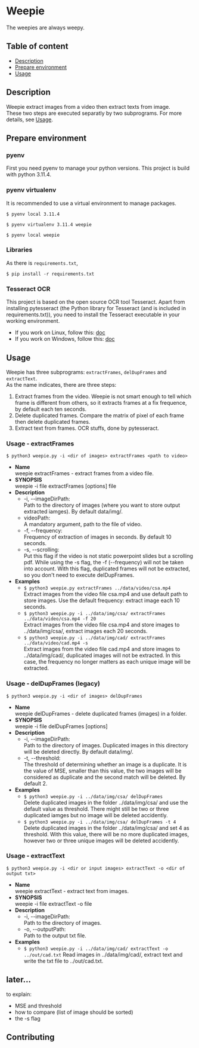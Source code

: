 # Weepie
The weepies are always weepy.  


## Table of content
- [Description](#description)
- [Prepare environment](#prepare-environment)
- [Usage](#usage)


## Description
Weepie extract images from a video then extract texts from image.  
These two steps are executed separatly by two subprograms. For more details, see [Usage](#usage).


## Prepare environment
### pyenv
First you need pyenv to manage your python versions. This project is build with python 3.11.4.  

### pyenv virtualenv
It is recommended to use a virtual environment to manage packages.
```shell
$ pyenv local 3.11.4

$ pyenv virtualenv 3.11.4 weepie

$ pyenv local weepie
```

### Libraries
As there is `requirements.txt`,  
```shell
$ pip install -r requirements.txt
```

### Tesseract OCR
This project is based on the open source OCR tool Tesseract. Apart from installing pytesseract (the Python library for Tesseract (and is included in requirements.txt)), you need to install the Tesseract executable in your working environment.  
- If you work on Linux, follow this: [doc](https://tesseract-ocr.github.io/tessdoc/Installation.html)
- If you work on Windows, follow this: [doc](https://github.com/UB-Mannheim/tesseract/wiki)



## Usage
Weepie has three subprograms: `extractFrames`, `delDupFrames` and `extractText`.  
As the name indicates, there are three steps: 
1. Extract frames from the video. Weepie is not smart enough to tell which frame is different from others, so it extracts frames at a fix frequence, by default each ten seconds.
2. Delete duplicated frames. Compare the matrix of pixel of each frame then delete duplicated frames.  
3. Extract text from frames. OCR stuffs, done by pytesseract.  

### Usage - extractFrames
```shell
$ python3 weepie.py -i <dir of images> extractFrames <path to video>
```
- __Name__  
weepie extractFrames - extract frames from a video file.  
- __SYNOPSIS__  
weepie -i file extractFrames [options] file  
- __Description__  
  - -i, --imageDirPath:  
  Path to the directory of images (where you want to store output extracted iamges). By default data/img/.
  - videoPath:  
  A mandatory argument, path to the file of video.  
  - -f, --frequency:  
  Frequency of extraction of images in seconds. By default 10 seconds.  
  - -s, --scrolling:  
  Put this flag if the video is not static powerpoint slides but a scrolling pdf. While using the -s flag, the -f (--frequency) will not be taken into account. With this flag, duplicated frames will not be extracted, so you don't need to execute delDupFrames.   
- __Examples__  
  - `$ python3 weepie.py extractFrames ../data/video/csa.mp4`  
  Extract images from the video file csa.mp4 and use default path to store images. Use the default frequency: extract image each 10 seconds.
  - `$ python3 weepie.py -i ../data/img/csa/ extractFrames ../data/video/csa.mp4 -f 20`  
  Extract images from the video file csa.mp4 and store images to ../data/img/csa/, extract images each 20 seconds.
  - `$ python3 weepie.py -i ../data/img/cad/ extractFrames ../data/video/cad.mp4 -s`  
  Extract images from the video file cad.mp4 and store images to ../data/img/cad/, duplicated images will not be extracted. In this case, the frequency no longer matters as each unique image will be extracted.


### Usage - delDupFrames (legacy)
```shell
$ python3 weepie.py -i <dir of images> delDupFrames 
```
- __Name__  
weepie delDupFrames - delete duplicated frames (images) in a folder.
- __SYNOPSIS__  
weepie -i file delDupFrames [options]  
- __Description__  
  - -i, --imageDirPath:  
  Path to the directory of images. Duplicated images in this directory will be deleted directly. By default data/img/.
  - -t, --threshold:  
  The threshold of determining whether an image is a duplicate. It is the value of MSE, smaller than this value, the two images will be considered as duplicate and the second match will be deleted. By default 2.
- __Examples__  
  - `$ python3 weepie.py -i ../data/img/csa/ delDupFrames`  
  Delete duplicated images in the folder ../data/img/csa/ and use the default value as threshold. There might still be two or three duplicated iamges but no image will be deleted accidently.
  - `$ python3 weepie.py -i ../data/img/csa/ delDupFrames -t 4`  
  Delete duplicated images in the folder ../data/img/csa/ and set 4 as threshold. With this value, there will be no more duplicated images, however two or three unique images will be deleted accidently.


### Usage - extractText
```shell
$ python3 weepie.py -i <dir or input images> extractText -o <dir of output txt>
```
- __Name__  
weepie extractText - extract text from images.
- __SYNOPSIS__  
weepie -i file extractText -o file  
- __Description__  
  - -i, --imageDirPath:  
  Path to the directory of images.  
  - -o, --outputPath:  
  Path to the output txt file.
- __Examples__  
  - `$ python3 weepie.py -i ../data/img/cad/ extractText -o ../out/cad.txt`
  Read images in ../data/img/cad/, extract text and write the txt file to ../out/cad.txt.  



## later...
to explain:
- MSE and threshold
- how to compare (list of image should be sorted)
- the -s flag

## Contributing